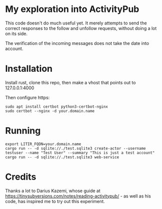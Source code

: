 # My exploration into ActivityPub

This code doesn't do much useful yet. It merely attempts to send the correct responses
to the follow and unfollow requests, without doing a lot on its side.

The verification of the incoming messages does not take the date into account.

# Installation

Install rust, clone this repo, then make a vhost that points out to 127.0.0.1:4000

Then configure https:

```
sudo apt install certbot python3-certbot-nginx
sudo certbot --nginx -d your.domain.name
```
# Running

```
export LITIR_FQDN=your.domain.name
cargo run -- -d sqlite://./test.sqlite3 create-actor --username testuser --name "Test User" --summary "This is just a test account"
cargo run -- -d sqlite://./test.sqlite3 web-service
```

# Credits

Thanks a lot to Darius Kazemi, whose guide at https://tinysubversions.com/notes/reading-activitypub/ - as well as his code, has inspired me to try out this experiment.



